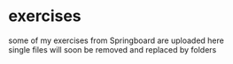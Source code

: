 # exercises

some of my exercises from Springboard are uploaded here </br>
single files will soon be removed and replaced by folders

